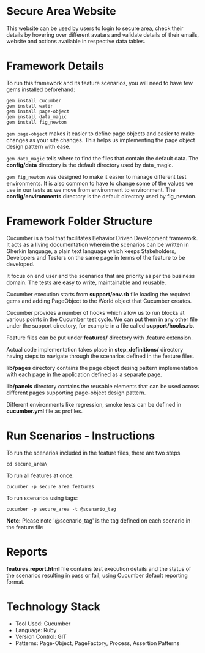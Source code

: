 # Secure Area Website

This website can be used by users to login to secure area, check their details by hovering over different avatars and validate details of their emails, website and actions available in respective data tables.

# Framework Details

To run this framework and its feature scenarios, you will need to have few gems installed beforehand:

```
gem install cucumber
gem install watir
gem install page-object
gem install data_magic
gem install fig_newton
```

```gem page-object``` makes it easier to define page objects and easier to make changes as your site changes. This helps us implementing the page object design pattern with ease.

```gem data_magic``` tells where to find the files that contain the default data. The **config/data** directory is the default directory used by data_magic.

```gem fig_newton``` was designed to make it easier to manage different test environments. It is also common to have to change some of the values we use in our tests as we move from environment to environment. The **config/environments** directory is the default directory used by fig_newton.

# Framework Folder Structure

Cucumber is a tool that facilitates Behavior Driven Development framework. It acts as a living documentation wherein the scenarios can be written in Gherkin language, a plain text language which keeps Stakeholders, Developers and Testers on the same page in terms of the feature to be developed. 

It focus on end user and the scenarios that are priority as per the business domain. The tests are easy to write, maintainable and reusable.

Cucumber execution starts from **support/env.rb** file loading the required gems and adding PageObject to the World object that Cucumber creates.

Cucumber provides a number of hooks which allow us to run blocks at various points in the Cucumber test cycle. We can put them in any other file under the support directory, for example in a file called **support/hooks.rb**.

Feature files can be put under **features/** directory with .feature extension.

Actual code implementation takes place in **step_definitions/** directory having steps to navigate through the scenarios defined in the feature files.

**lib/pages** directory contains the page object desing pattern implementation with each page in the application defined as a separate page.

**lib/panels** directory contains the reusable elements that can be used across different pages supporting page-object design pattern.

Different environments like regression, smoke tests can be defined in **cucumber.yml** file as profiles. 

# Run Scenarios - Instructions

To run the scenarios included in the feature files, there are two steps

```
cd secure_area\
```

To run all features at once:
```
cucumber -p secure_area features
```

To run scenarios using tags:
```
cucumber -p secure_area -t @scenario_tag
```

**Note:** Please note '@scenario_tag' is the tag defined on each scenario in the feature file

# Reports

**features.report.html** file contains test execution details and the status of the scenarios resulting in pass or fail, using Cucumber default reporting format. 
 
# Technology Stack
 
 - Tool Used:             Cucumber
 - Language:              Ruby
 - Version Control:       GIT
 - Patterns:              Page-Object, PageFactory, Process, Assertion Patterns
 